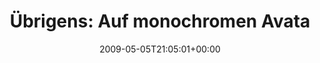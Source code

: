 ---
retweeted: false
source: <a href="http://twitter.com" rel="nofollow">Twitter Web Client</a>
entities:
  hashtags:
  - text: twittertipp
    indices:
    - '60'
    - '72'
  symbols: []
  user_mentions: []
  urls: []
display_text_range:
- '0'
- '72'
favorite_count: '0'
id_str: '1709998499'
truncated: false
retweet_count: '0'
id: '1709998499'
created_at: Tue May 05 21:05:01 +0000 2009
favorited: false
full_text: 'Übrigens: Auf monochromen Avataren sieht man immer gut aus. #twittertipp'
lang: de
tags:
- twittertipp
- pesos:twitter
date: '2009-05-05T21:05:01+00:00'
src: https://twitter.com/bascht/status/1709998499
original_url: https://twitter.com/bascht/status/1709998499
type: twitter_tweet
text: 'Übrigens: Auf monochromen Avataren sieht man immer gut aus. #twittertipp'
title: 'Übrigens: Auf monochromen Avata'

---